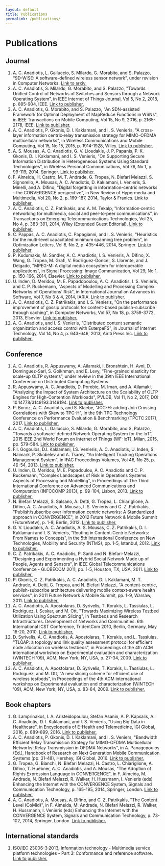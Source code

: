 ```yaml
---
layout: default
title: Publications
permalink: /publications/
---
```

# Publications

## Journal

1.	A. C. Anadiotis, L. Galluccio, S. Milardo, G. Morabito, and S. Palazzo, “SD-WISE: A software-defined wireless sensor network”, under revision in Computer Networks. [Link to arxiv.](https://arxiv.org/pdf/1710.09147.pdf)
2.	A. C. Anadiotis, S. Milardo, G. Morabito, and S. Palazzo, "Towards Unified Control of Networks of Switches and Sensors through a Network Operating System", in IEEE Internet of Things Journal, Vol 5, No 2, 2018, p. 895-904, IEEE. [Link to publisher.](https://doi.org/10.1109/JIOT.2018.2805191)
3.	A. C. Anadiotis, G. Morabito, and S. Palazzo, "An SDN-assisted Framework for Optimal Deployment of MapReduce Functions in WSNs", in IEEE Transactions on Mobile Computing, Vol 15, No 9, 2016, p. 2165-2178, IEEE. [Link to publisher.](http://doi.org/10.1109/TMC.2015.2496582)
4.	A. C. Anadiotis, P. Gkonis, D. I. Kaklamani, and I. S. Venieris, "A cross‐layer information centric‐relay transmission strategy for MIMO–OFDMA multicellular networks", in Wireless Communications and Mobile Computing, Vol 15, No 15, 2015, p. 1914-1928, Wiley. [Link to publisher.](http://dx.doi.org/10.1002/wcm.2463)
5.	A. S. Mousas, A. C. Anadiotis, G. V. Lioudakis, J. P. Papanis, P. K. Gkonis, D. I. Kaklamani, and I. S. Venieris, "On Supporting Secure Information Distribution in Heterogeneous Systems Using Standard Technologies", in Wireless Personal Communications, Vol 76, No 1, p. 99-119, 2014, Springer. [Link to publisher.](https://doi.org/10.1007/s11277-013-1482-4)
6.	F. Almeida, H. Castro, M. T. Andrade, G. Tropea, N. Blefari Melazzi, S. Signorello, A. Mousas, A. C. Anadiotis, D. Kaklamani, I. Venieris, S. Minelli, and A. Difino, "Digital forgetting in information-centric networks - the CONVERGENCE perspective", in New Review of Hypermedia and Multimedia, Vol 20, No 2, p. 169-187, 2014, Taylor & Franics. [Link to publisher.](http://dx.doi.org/10.1080/13614568.2013.877088)
7.	A. C. Anadiotis, C. Z. Patrikakis, and A. M. Tekalp, "Information‐centric networking for multimedia, social and peer‐to‐peer communications", in Transactions on Emerging Telecommunications Technologies, Vol 25, No 4, p. 383-391, 2014, Wiley (Extended Guest Editorial). [Link to publisher.](http://doi.org/10.1002/ett.2814)
8.	C. Pappas, A. C. Anadiotis, C. Papagianni, and I. S. Venieris, "Heuristics for the multi-level capacitated minimum spanning tree problem", in Optimization Letters, Vol 8, No 2, p. 435-446, 2014, Springer. [Link to publisher](https://doi.org/10.1007/s11590-013-0607-8)
9.	P. Kudumakis, M. Sandler, A. C. Anadiotis, I. S. Venieris, A. Difino, X. Wang, G. Tropea, M. Grafl, V. Rodriguez-Doncel, S. Llorente, and J. Delgado, "MPEG-M: A digital media ecosystem for interoperable applications", in Signal Processing: Image Communication, Vol 29, No 1, p. 150-166, 2014, Elsevier. [Link to publisher.](https://doi.org/10.1016/j.image.2013.10.006)
10.	U. Inden, D. Meridou, M. E. Papadopoulou, A. C. Anadiotis, I. S. Venieris, and C. P. Ruckemann, "Aspects of Modelling and Processing Complex Networks of Operations’ Risk", in International Journal on Advances in Software, Vol 7, No 3 & 4, 2014, IARIA. [Link to publisher.](https://www.thinkmind.org/download.php?articleid=soft_v7_n34_2014_7)
11.	A. C. Anadiotis, C. Z. Patrikakis, and I. S. Venieris, "On the performance improvement of gossip protocols for content-based publish-subscribe through caching", in Computer Networks, Vol 57, No 18, p. 3759-3772, 2013, Elsevier. [Link to publisher.](https://doi.org/10.1016/j.comnet.2013.08.030)
12.	A. C. Anadiotis, and I. S. Venieris, "Distributed content semantic organization and access control with EuterpeFS", in Journal of Internet Technology, Vol 14, No 4, p. 643-649, 2013, Airiti Press Inc. [Link to publisher.](http://dx.doi.org/10.6138/JIT.2013.14.4.09)

## Conference

1.	A. C. Anadiotis, R. Appuswamy, A. Ailamaki, I. Bronshtein, H. Avni, D. Dominguez-Sarl, S. Goikhman, and E. Levy, “Fine-grained elasticity for scale-up OLTP systems”, under review in the 39th IEEE International Conference on Distributed Computing Systems.
2.	R. Appuswamy, A. C. Anadiotis, D. Porobic, M. Iman, and A. Ailamaki, "Analyzing the Impact of System Architecture on the Scalability of OLTP Engines for High-Contention Workloads", PVLDB, Vol 11, No 2, 2017, DOI: 10.14778/3149193.3149194. [Link to publisher.](http://www.vldb.org/pvldb/vol11/p121-appuswamy.pdf)
3.	P. Boncz, A. C. Anadiotis, and S. Klaebe, "JCC-H: adding Join Crossing Correlations with Skew to TPC-H", in the 9th TPC Technology Conference on Performance Evaluation & Benchmarking (TPCTC 2017), 2017. [Link to publisher.](https://doi.org/10.1007/978-3-319-72401-0_8)
4.	A. C. Anadiotis, L. Galluccio, S. Milardo, G. Morabito, and S. Palazzo, "Towards a software-defined Network Operating System for the IoT", 2015 IEEE 2nd World Forum on Internet of Things (WF-IoT), Milan, 2015, pp. 579-584. [Link to publisher.](http://doi.org/10.1109/WF-IoT.2015.7389118)
5.	F.I. Gogoulos, D.I. Kaklamani, I.S. Venieris, A. C. Anadiotis, U. Inden, S. Naimark, P. Skobelev and A. Tsarev, "An Intelligent Trucking Operations Management System", in IFAC Proceedings Volumes, Vol 46, No 25, p. 49-54, 2013. [Link to publisher.](https://doi.org/10.3182/20130916-2-TR-4042.00016)
6.	U. Inden, D. Meridou, M. E. Papadoulou, A. C. Anadiotis and C. P. Ruckemann, "Complex Landscapes of Risk in Operations Systems Aspects of Processing and Modelling", in Proceedings of The Third International Conference on Advanced Communications and Computation (INFOCOMP 2013), p. 99-104, Lisbon, 2013. [Link to publisher.](https://www.thinkmind.org/download.php?articleid=soft_v7_n34_2014_7)
7.	N. Blefari Melazzi, S. Salsano, A. Detti, G. Tropea, L. Chiariglione, A. Difino, A. C. Anadiotis, A. Mousas, I. S. Venieris and C. Z. Patrikakis, "Publish/subscribe over information centric networks: A Standardized approach in CONVERGENCE", in 2012 Future Network & Mobile Summit (FutureNetw), p. 1-8, Berlin, 2012. [Link to publisher.](https://ieeexplore.ieee.org/document/6294223)
8.	G. V. Lioudakis, A. C. Anadiotis, A. S. Mousas, C. Z. Patrikakis, D. I. Kaklamani and I. S. Venieris, "Routing in Content-Centric Networks: From Names to Concepts", in the 5th International Conference on New Technologies, Mobility and Security (NTMS), pp. 1-5, Istanbul, 2012. [Link to publisher.](http://doi.org/10.1109/NTMS.2012.6208732)
9.	C. Z. Patrikakis, A. C. Anadiotis, P. Santi and N. Blefari-Melazzi, "Designing and Experimenting a Hybrid Social Network Made up of People, Agents and Sensors", in IEEE Global Telecommunications Conference - GLOBECOM 2011, pp. 1-5, Houston, TX, USA, 2011. [Link to publisher.](http://doi.org/10.1109/GLOCOM.2011.6134239)
10.	P. Gkonis, C. Z. Patrikakis, A. C. Anadiotis, D. I. Kaklamani, M. T. Andrade, A. Detti, G. Tropea, and N. Blefari Melazzi, "A content-centric, publish-subscribe architecture delivering mobile context-aware health services", in 2011 Future Network & Mobile Summit, pp. 1-9, Warsaw, 2011. [Link to publisher.](https://ieeexplore.ieee.org/document/6095199)
11.	A. C. Anadiotis, A. Apostolaras, D. Syrivelis, T. Korakis, L. Tassiulas, L. Rodriguez, I. Seskar, and M. Ott, "Towards Maximizing Wireless Testbed Utilization Using Spectrum Slicing", in Testbeds and Research Infrastructures. Development of Networks and Communities: 6th International ICST Conference, TridentCom 2010, Berlin, Germany, May 18-20, 2010. [Link to publisher.](https://doi.org/10.1007/978-3-642-17851-1_25)
12.	D. Syrivelis, A. C. Anadiotis, A. Apostolaras, T. Korakis, and L. Tassiulas, "TLQAP: a topology and link quality assessment protocol for efficient node allocation on wireless testbeds", in Proceedings of the 4th ACM international workshop on Experimental evaluation and characterization (WINTECH '09), ACM, New York, NY, USA, p. 27-34, 2009. [Link to publisher.](http://dx.doi.org/10.1145/1614293.1614299)
13.	A. C. Anadiotis, A. Apostolaras, D. Syrivelis, T. Korakis, L. Tassiulas, L. Rodriguez, and M. Ott, "A new slicing scheme for efficient use of wireless testbeds", in Proceedings of the 4th ACM international workshop on Experimental evaluation and characterization (WINTECH '09), ACM, New York, NY, USA, p. 83-84, 2009. [Link to publisher.](http://dx.doi.org/10.1145/1614293.1614311)

## Book chapters

1.	G. Lamprinakos, I. A. Aristeidopoulou, Stefan Asanin, A. P. Kapsalis, A. C. Anadiotis, D. I. Kaklamani, and I. S. Venieris, "Using Big Data in Healthcare", in Encyclopedia of E-Health and Telemedicine, IGI Global, 2016, p. 889-899, 2016. [Link to publisher.](http://doi.org/10.4018/978-1-4666-9978-6.ch068)
2.	A. C. Anadiotis, P. Gkonis, D. I. Kaklamani, and I. S. Veniers, "Bandwidth Efficient Relay Transmission Strategy for MIMO-OFDMA Multicellular Networks: Relay Transmission in OFDMA Networks", in A. Panagopoulos (Ed.), Handbook of Research on Next Generation Mobile Communication Systems (pp. 31-48), Hershey, IGI Global, 2016. [Link to publisher.](http://doi.org/10.4018/978-1-4666-8732-5.ch002)
3.	G. Tropea, G. Bianchi, N. Blefari Melazzi, H. Castro, L. Chiariglione, A. Difino, T. Huebner, A. C. Anadiotis, and A. Mousas, "The Adoption of Rights Expression Language in CONVERGENCE", in F. Almeida, M. Andrade, N. Blefari Melazzi, R. Walker, H. Hussmann, I. Venieris (eds) Enhancing the Internet with the CONVERGENCE System, Signals and Communication Technology, p. 165-195, 2014, Springer, London. [Link to publisher.](https://doi.org/10.1007/978-1-4471-5373-3_7)
4.	A. C. Anadiotis, A. Mousas, A. Difino, and C. Z. Patrikakis, "The Content Level (CoMid)", in F. Almeida, M. Andrade, N. Blefari Melazzi, R. Walker, H. Hussmann, I. Venieris (eds) Enhancing the Internet with the CONVERGENCE System, Signals and Communication Technology, p. 73-102, 2014, Springer, London. [Link to publisher.](https://doi.org/10.1007/978-1-4471-5373-3_4)

## International standards

1.	ISO/IEC 23006-3:2013, Information technology - Multimedia service platform technologies - Part 3: Conformance and reference software. [Link to publisher.](https://www.iso.org/standard/61297.html)
